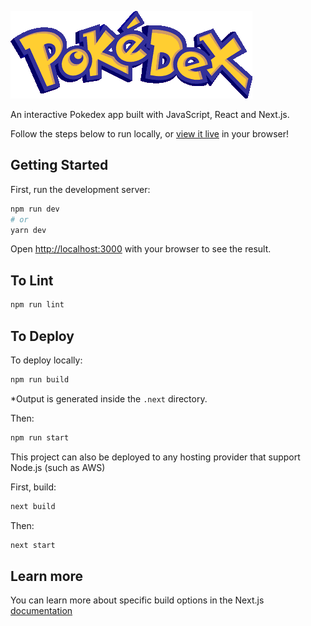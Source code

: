 ![logo](public/pokedex-logo.png)

An interactive Pokedex app built with JavaScript, React and Next.js.

Follow the steps below to run locally, or [view it live](https://nikorosenberg-pokedex.netlify.app/) in your browser! 

## Getting Started

First, run the development server:

```bash
npm run dev
# or
yarn dev
```

Open [http://localhost:3000](http://localhost:3000) with your browser to see the result.

## To Lint

```bash
npm run lint
```

## To Deploy

To deploy locally:

```bash
npm run build
```

*Output is generated inside the `.next` directory. 

Then:

```bash
npm run start
```

This project can also be deployed to any hosting provider that support Node.js (such as AWS)

First, build:

```bash
next build
```

Then:

```bash
next start
```

## Learn more

You can learn more about specific build options in the Next.js [documentation](https://nextjs.org/docs/deployment) 
